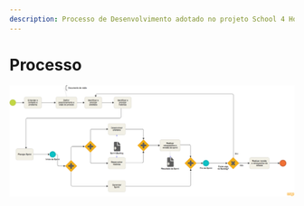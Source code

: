 ```yaml
---
description: Processo de Desenvolvimento adotado no projeto School 4 Home.
---
```


# Processo

![Figura 1: Processo de Desenvolvimento](../.gitbook/assets/s4hpreview.png)

  




